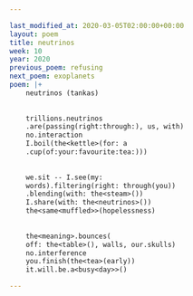 ```yaml
---

last_modified_at: 2020-03-05T02:00:00+00:00
layout: poem
title: neutrinos
week: 10
year: 2020
previous_poem: refusing
next_poem: exoplanets
poem: |+
    neutrinos (tankas)
    
    
    trillions.neutrinos
    .are(passing(right:through:), us, with)
    no.interaction
    I.boil(the<kettle>(for: a
    .cup(of:your:favourite:tea:)))
    
    
    we.sit -- I.see(my:
    words).filtering(right: through(you))
    .blending(with: the<steam>())
    I.share(with: the<neutrinos>())
    the<same<muffled>>(hopelessness)
    
    
    the<meaning>.bounces(
    off: the<table>(), walls, our.skulls)
    no.interference
    you.finish(the<tea>(early))
    it.will.be.a<busy<day>>()

---
```

